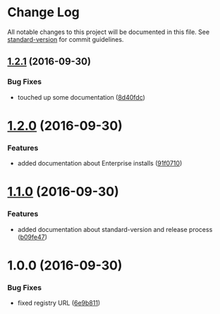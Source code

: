 # Change Log

All notable changes to this project will be documented in this file. See [standard-version](https://github.com/conventional-changelog/standard-version) for commit guidelines.

<a name="1.2.1"></a>
## [1.2.1](https://github.com/bcoe/travis-deploy-example/compare/v1.2.0...v1.2.1) (2016-09-30)


### Bug Fixes

* touched up some documentation ([8d40fdc](https://github.com/bcoe/travis-deploy-example/commit/8d40fdc))



<a name="1.2.0"></a>
# [1.2.0](https://github.com/bcoe/travis-deploy-example/compare/v1.1.0...v1.2.0) (2016-09-30)


### Features

* added documentation about Enterprise installs ([91f0710](https://github.com/bcoe/travis-deploy-example/commit/91f0710))



<a name="1.1.0"></a>
# [1.1.0](https://github.com/bcoe/travis-deploy-example/compare/v1.0.0...v1.1.0) (2016-09-30)


### Features

* added documentation about standard-version and release process ([b09fe47](https://github.com/bcoe/travis-deploy-example/commit/b09fe47))



<a name="1.0.0"></a>
# 1.0.0 (2016-09-30)


### Bug Fixes

* fixed registry URL ([6e9b811](https://github.com/bcoe/travis-deploy-example/commit/6e9b811))

